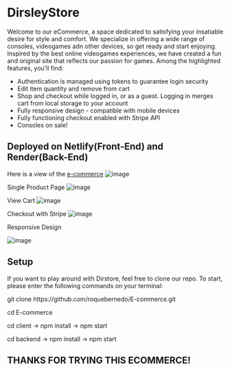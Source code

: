 # DirsleyStore
Welcome to our eCommerce, a space dedicated to satisfying your insatiable desire for style and comfort.
We specialize in offering a wide range of consoles, videogames adn other devices, so get ready and start enjoying.
Inspired by the best online videogames experiences, we have created a fun and original site that reflects our passion for games.
Among the highlighted features, you'll find:

<ul>
  <li>Authentication is managed using tokens to guarantee login security</li>
  <li>Edit item quantity and remove from cart</li>
  <li>Shop and checkout while logged in, or as a guest. Logging in merges cart from local storage to your account</li>
  <li>Fully responsive design - compatible with mobile devices</li>
  <li>Fully functioning checkout enabled with Stripe API</li>
  <li>Consoles on sale!</li>
</ul>

## Deployed on Netlify(Front-End) and Render(Back-End)
Here is a view of the [e-commerce](https://ecommerce-rq.netlify.app/)
![image](![image](https://github.com/roquebernedo/E-commerce/assets/128245208/ba4fea07-8b9f-4a32-8304-dee16f905bd0)
)

Single Product Page
![image](https://github.com/roquebernedo/E-commerce/assets/128245208/f184dc26-17a0-4070-ad7e-9c5eb47beca5)

View Cart
![image](https://github.com/roquebernedo/E-commerce/assets/128245208/98755326-776c-4ef9-80c3-b896b04d06b7)

Checkout with Stripe
![image](https://github.com/roquebernedo/E-commerce/assets/128245208/6dcca973-94d4-4c5f-9445-0ffc2f249edd)


<div>Responsive Design</div>

![image](https://github.com/roquebernedo/E-commerce/assets/128245208/57e1197a-32dc-4fe4-ae3e-5a93a10be983)

## Setup
If you want to play around with Dirstore, feel free to clone our repo. To start, please enter the following commands on your terminal:

<div>
  <p>git clone https://github.com/roquebernedo/E-commerce.git</p>
  <p>cd E-commerce</p>
  <p>cd client -> npm install -> npm start</p>
  <p>cd backend -> npm install -> npm start</p>
</div>

## THANKS FOR TRYING THIS ECOMMERCE!








